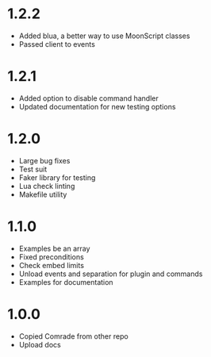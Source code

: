 # 1.2.2

* Added blua, a better way to use MoonScript classes
* Passed client to events

# 1.2.1

* Added option to disable command handler
* Updated documentation for new testing options

# 1.2.0

* Large bug fixes
* Test suit
* Faker library for testing
* Lua check linting
* Makefile utility

# 1.1.0

* Examples be an array
* Fixed preconditions
* Check embed limits
* Unload events and separation for plugin and commands
* Examples for documentation

# 1.0.0

* Copied Comrade from other repo
* Upload docs
